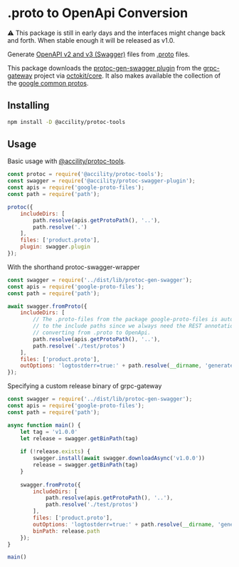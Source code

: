 # .proto to OpenApi Conversion

⚠️ This package is still in early days and the interfaces might change back and forth. When stable enough it will be released as v1.0.

Generate [OpenAPI v2 and v3 (Swagger)](https://github.com/OAI/OpenAPI-Specification/blob/master/versions) files from [.proto](https://developers.google.com/protocol-buffers) files.

This package downloads the [protoc-gen-swagger plugin](https://github.com/grpc-ecosystem/grpc-gateway/releases) from the [grpc-gateway](https://github.com/grpc-ecosystem/grpc-gateway) project via [octokit/core](https://github.com/octokit/core.js).
It also makes available the collection of the [google common protos](https://github.com/googleapis/api-common-protos.git).

## Installing

```bash
npm install -D @accility/protoc-tools
```

## Usage

Basic usage with [@accility/protoc-tools](https://github.com/accility/protoc-tools).

```javascript
const protoc = require('@accility/protoc-tools');
const swagger = require('@accility/protoc-swagger-plugin');
const apis = require('google-proto-files');
const path = require('path');

protoc({
    includeDirs: [
        path.resolve(apis.getProtoPath(), '..'),
        path.resolve('.')
    ],
    files: ['product.proto'],
    plugin: swagger.plugin
});
```

With the shorthand protoc-swagger-wrapper

```javascript
const swagger = require('../dist/lib/protoc-gen-swagger');
const apis = require('google-proto-files');
const path = require('path');

await swagger.fromProto({
	includeDirs: [
		// The .proto-files from the package google-proto-files is automatically added
		// to the include paths since we always need the REST annotations when
		// converting from .proto to OpenApi.
		path.resolve(apis.getProtoPath(), '..'),
		path.resolve('./test/protos')
	],
	files: ['product.proto'],
	outOptions: 'logtostderr=true:' + path.resolve(__dirname, 'generated')
});

```

Specifying a custom release binary of grpc-gateway

```javascript
const swagger = require('../dist/lib/protoc-gen-swagger');
const apis = require('google-proto-files');
const path = require('path');

async function main() {
	let tag = 'v1.0.0'
	let release = swagger.getBinPath(tag)
	
	if (!release.exists) {
		swagger.install(await swagger.downloadAsync('v1.0.0'))
		release = swagger.getBinPath(tag)
	}
	
	swagger.fromProto({
		includeDirs: [
			path.resolve(apis.getProtoPath(), '..'),
			path.resolve('./test/protos')
		],
		files: ['product.proto'],
		outOptions: 'logtostderr=true:' + path.resolve(__dirname, 'generated'),
		binPath: release.path
	});
}

main()
```
